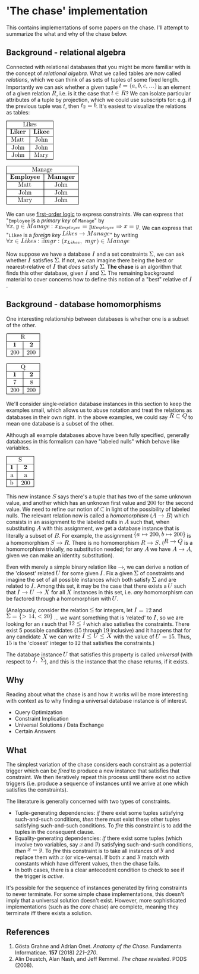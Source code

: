 
<!--
    To generate the readme, run:

    docker run -ti --rm -v DOLLARSIGN(pwd):/test/usr maltegruber/readme-tex:1.0.0

    see: https://github.com/MalteGruber/readme-tex

-->



# 'The chase' implementation

This contains implementations of some papers on the chase. I'll attempt to summarize the what and why of the chase below.

## Background - relational algebra

Connected with relational databases that you might be more familiar with is the concept of *relational algebra*. What we called tables are now called *relations*, which we can think of as sets of tuples of some fixed length. Importantly we can ask whether a given tuple ![t=(a,b, c, ...)](doc/teximg/tex_img_0_ONJPM.png) is an element of a given relation ![R](doc/teximg/tex_img_1_YBIF0.png), i.e. is it the case that ![t \in R](doc/teximg/tex_img_2_SXTHH.png)? We can isolate particular attributes of a tuple by projection, which we could use subscripts for: e.g. if the previous tuple was ![t](doc/teximg/tex_img_3_SWVJN.png), then ![t_2 = b](doc/teximg/tex_img_4_X6QQ1.png). It's easiest to visualize the relations as tables:


![\begin{tabular}{ |c|c| } \hline \multicolumn{2}{ |c| }{Likes}   \\ \hline \textbf{Liker}  & \textbf{Likee}\\ \hline Matt            & John          \\ \hline John            & John          \\ \hline John            & Mary          \\ \hline\end{tabular}](doc/teximg/tex_img_5_X3TJY.png)


![\begin{tabular}{ |c|c| } \hline \multicolumn{2}{ |c| }{Manage}   \\ \hline \textbf{Employee}  & \textbf{Manager}\\ \hline Matt            & John          \\ \hline John            & John          \\ \hline Mary            & John          \\ \hline\end{tabular}](doc/teximg/tex_img_6_VTNGP.png)


We can use [first-order logic](https://www.javatpoint.com/first-order-logic-in-artificial-intelligence) to express constraints. We can express that "`Employee` is a *primary key* of `Manage`" by ![\forall x, y \in Manage: x_{Employee}=y_{Employee} \Rightarrow x=y](doc/teximg/tex_img_7_91VYQ.png). We can express that "`Likee` is a *foreign key* ![Likes \rightarrow Manage](doc/teximg/tex_img_8_H8538.png)" by writing ![\forall x \in Likes: \exists mgr: (x_{Likee},\ mgr) \in {Manage}](doc/teximg/tex_img_9_H2YO5.png)

Now suppose we have a database ![I](doc/teximg/tex_img_10_KUDPC.png) and a set constraints ![\Sigma](doc/teximg/tex_img_11_IV7VZ.png), we can ask whether ![I](doc/teximg/tex_img_12_LBXQN.png) satisfies ![\Sigma](doc/teximg/tex_img_13_0K3UL.png). If not, we can imagine there being the best or nearest-relative of ![I](doc/teximg/tex_img_14_6AS9J.png) that *does* satisfy ![\Sigma](doc/teximg/tex_img_15_DRDN4.png). **The chase** is an algorithm that finds this other database, given ![I](doc/teximg/tex_img_16_L0ZZU.png) and ![\Sigma](doc/teximg/tex_img_17_ZT9YV.png). The remaining background material to cover concerns how to define this notion of a "best" relative of ![I](doc/teximg/tex_img_18_S7OFD.png).

## Background - database homomorphisms

One interesting relationship between databases is whether one is a subset of the other.

![\begin{tabular}{ |c|c| } \hline \multicolumn{2}{ |c| }{R}   \\ \hline \textbf{1}  & \textbf{2}\\ \hline 200            & 200          \\ \hline\end{tabular}](doc/teximg/tex_img_19_NG9BZ.png)

![\begin{tabular}{ |c|c| } \hline \multicolumn{2}{ |c| }{Q} \\ \hline \textbf{1}  & \textbf{2}  \\ \hline 7              & 8        \\ \hline 200            & 200      \\ \hline\end{tabular}](doc/teximg/tex_img_20_GV0B7.png)


We'll consider single-relation database instances in this section to keep the examples small, which allows us to abuse notation and treat the relations as databases in their own right. In the above examples, we could say ![R \subset Q](doc/teximg/tex_img_21_IZ93V.png) to mean one database is a subset of the other.

Although all example databases above have been fully specified, generally databases in this formalism can have "labeled nulls" which behave like variables.


![\begin{tabular}{ |c|c| } \hline \multicolumn{2}{ |c| }{S} \\ \hline \textbf{1}  & \textbf{2}  \\ \hline a            & a        \\ \hline b            & 200      \\ \hline\end{tabular}](doc/teximg/tex_img_22_ZXAJE.png)

This new instance ![S](doc/teximg/tex_img_23_XF1EH.png) says there's a tuple that has two of the same unknown value, and another which has an unknown first value and ![200](doc/teximg/tex_img_24_94M1C.png) for the second value. We need to refine our notion of ![\subset](doc/teximg/tex_img_25_S4BL0.png) in light of the possibility of labeled nulls. The relevant relation now is called a *homomorphism* (![A \rightarrow B](doc/teximg/tex_img_26_NWBRJ.png)) which consists in an assignment to the labeled nulls in ![A](doc/teximg/tex_img_27_U5X6M.png) such that, when substituting ![A](doc/teximg/tex_img_28_QSLHY.png) with this assignment, we get a database instance that is literally a subset of ![B](doc/teximg/tex_img_29_EJ994.png). For example, the assignment ![\{a \mapsto 200, b \mapsto 200\}](doc/teximg/tex_img_30_P9KSP.png) is a homomorphism ![S \rightarrow R](doc/teximg/tex_img_31_YKMDS.png). There is no homomorphism ![R \rightarrow S](doc/teximg/tex_img_32_S3G8P.png). (![R \rightarrow Q](doc/teximg/tex_img_33_XBQEJ.png) is a homomorphism trivially, no substitution needed; for any ![A](doc/teximg/tex_img_34_W5BF6.png) we have ![A \rightarrow A](doc/teximg/tex_img_35_J3J89.png), given we can make an identity substitution).

Even with merely a simple binary relation like ![\rightarrow](doc/teximg/tex_img_36_OLYUX.png), we can derive a notion of the 'closest' related ![U](doc/teximg/tex_img_37_48DOT.png) for some given ![I](doc/teximg/tex_img_38_DTQOH.png). Fix a given ![\Sigma](doc/teximg/tex_img_39_PSFP3.png) of constraints and imagine the set of all possible instances which both satisfy ![\Sigma](doc/teximg/tex_img_40_3FPE2.png) and are related to ![I](doc/teximg/tex_img_41_XPY3K.png). Among this set, it may be the case that there exists a ![U](doc/teximg/tex_img_42_INXFM.png) such that ![I \rightarrow U \rightarrow X](doc/teximg/tex_img_43_ZMINW.png) for all ![X](doc/teximg/tex_img_44_029HF.png) instances in this set, i.e. *any* homomorphism can be factored through a homomorphism with ![U](doc/teximg/tex_img_45_SCZWS.png).

(Analgously, consider the relation ![\le](doc/teximg/tex_img_46_3JXHO.png) for integers, let ![I=12](doc/teximg/tex_img_47_VRR6T.png) and ![\Sigma = \{> 14, < 20\}](doc/teximg/tex_img_48_31QQC.png) ... we want something that is 'related' to ![I](doc/teximg/tex_img_49_4O3GS.png), so we are looking for an ![i](doc/teximg/tex_img_50_HXXL5.png) such that ![12 \le i](doc/teximg/tex_img_51_1ZFGI.png) which also satisfies the constraints. There exist 5 possible candidates (![15](doc/teximg/tex_img_52_KUUP9.png) through ![19](doc/teximg/tex_img_53_MDFXA.png) inclusive) and it happens that for any candidate ![X](doc/teximg/tex_img_54_DTDWC.png) we can write ![I \le U \le X](doc/teximg/tex_img_55_CSFAX.png) with the value of ![U=15](doc/teximg/tex_img_56_3OG3I.png). Thus, ![15](doc/teximg/tex_img_57_TLIZ6.png) is the 'closest' integer to ![12](doc/teximg/tex_img_58_F9A7G.png) that satisfies the constraints.)

The database instance ![U](doc/teximg/tex_img_59_IF4ZU.png) that satisfies this property is called *universal* (with respect to ![I,\  \Sigma](doc/teximg/tex_img_60_X96BW.png)), and this is the instance that the chase returns, if it exists.

## Why
Reading about what the chase is and how it works will be more interesting with context as to why finding a universal database instance is of interest.
- Query Optimization
- Constraint Implication
- Universal Solutions / Data Exchange
- Certain Answers

## What
The simplest variation of the chase considers each constraint as a potential trigger which can be *fired* to produce a new instance that satisfies that constraint. We then iteratively repeat this process until there exist no active triggers (i.e. produce a sequence of instances until we arrive at one which satisfies the constraints).

The literature is generally concerned with two types of constraints.
- Tuple-generating dependencies: *if* there exist some tuples satisfying such-and-such conditions, *then* there must exist these other tuples satisfying such-and-such conditions. To *fire* this constraint is to add the tuples in the consequent clause.
- Equality-generating dependencies: *if* there exist some tuples (which involve two variables, say ![x](doc/teximg/tex_img_61_8WUGI.png) and ![y](doc/teximg/tex_img_62_J95US.png)) satisfying such-and-such conditions, *then* ![x=y](doc/teximg/tex_img_63_ZB5I3.png). To *fire* this constraint is to take all instances of ![y](doc/teximg/tex_img_64_9PP8Q.png) and replace them with ![x](doc/teximg/tex_img_65_SBMO8.png) (or vice-versa). If both ![x](doc/teximg/tex_img_66_PQV39.png) and ![y](doc/teximg/tex_img_67_4XWM0.png) match with constants which have different values, then the chase fails.
- In both cases, there is a clear antecedent condition to check to see if the trigger is *active*.

It's possible for the sequence of instances generated by firing constraints to never terminate. For some simple chase implementations, this doesn't imply that a universal solution doesn't exist. However, more sophisticated implementations (such as the *core* chase) are complete, meaning they terminate iff there exists a solution.

## References
1. Gösta Grahne and Adrian Onet. *Anatomy of the Chase*. Fundamenta Informaticae. **157** (2018) *221–270*.
2. Alin Deustch, Alan Nash, and Jeff Remmel. *The chase revisited*. PODS (2008).